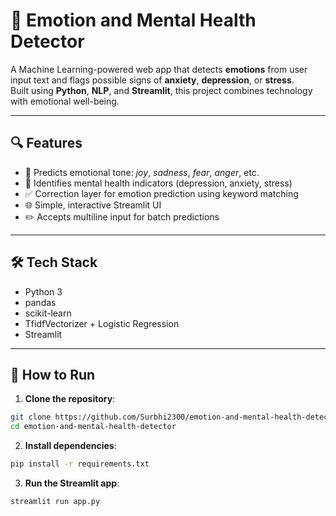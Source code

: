 # 🧠 Emotion and Mental Health Detector

A Machine Learning-powered web app that detects **emotions** from user input text and flags possible signs of **anxiety**, **depression**, or **stress**.  
Built using **Python**, **NLP**, and **Streamlit**, this project combines technology with emotional well-being.

---

## 🔍 Features

- 🎯 Predicts emotional tone: *joy*, *sadness*, *fear*, *anger*, etc.
- 🧠 Identifies mental health indicators (depression, anxiety, stress)
- ✅ Correction layer for emotion prediction using keyword matching
- 🌐 Simple, interactive Streamlit UI
- ✏️ Accepts multiline input for batch predictions
---
## 🛠️ Tech Stack

- Python 3
- pandas
- scikit-learn
- TfidfVectorizer + Logistic Regression
- Streamlit

---
## 🚀 How to Run

1. **Clone the repository**:
```bash
git clone https://github.com/Surbhi2300/emotion-and-mental-health-detector.git
cd emotion-and-mental-health-detector
```
2. **Install dependencies**:
```bash
pip install -r requirements.txt
```
3. **Run the Streamlit app**:
```bash
streamlit run app.py
```
